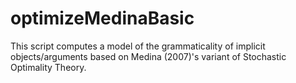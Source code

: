 # optimizeMedinaBasic

This script computes a model of the grammaticality of implicit objects/arguments based on Medina (2007)'s variant of Stochastic Optimality Theory.
